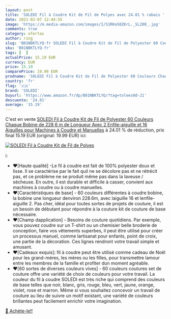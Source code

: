 ```yaml
---
layout: post
title: 'SOLEDI Fil à Coudre Kit de Fil de Polyes avec 24.01 % rabais '
date: 2021-02-07 12:44:55
image: 'https://m.media-amazon.com/images/I/51RKeS0ZKrL._SL200_.jpg'
comments: true
category: ofertas
author: ring
slug: 'B01NBKTLYQ-fr SOLEDI Fil à Coudre Kit de Fil de Polyester 60 Couleurs...'
sku: 'B01NBKTLYQ-fr'
tags: [  ]
actualPrice: 15.19 EUR
currency: EUR
price: 15.19
comparePrice: 19.99 EUR
prodname: 'SOLEDI Fil à Coudre Kit de Fil de Polyester 60 Couleurs Chaque Bobine de 228 6 m de Longueur Avec 2 Enfile-aiguille et 16 Aiguilles pour Machines à Coudre et Manuelles'
country: 'fr'
flag: '🇫🇷'
brand: 'SOLEDI'
buyurl: 'https://www.amazon.fr/dp/B01NBKTLYQ/?tag=tolees0d-21'
descuento: '24.01'
average: '15.19'
---
```


C'est en vente [SOLEDI Fil à Coudre Kit de Fil de Polyester 60 Couleurs Chaque Bobine de 228 6 m de Longueur Avec 2 Enfile-aiguille et 16 Aiguilles pour Machines à Coudre et Manuelles](https://www.amazon.fr/dp/B01NBKTLYQ/?tag=tolees0d-21)  à  24.01 % de réduction, prix final  15.19 EUR (original: 19.99 EUR) ici:

[![SOLEDI Fil à Coudre Kit de Fil de Polyes](https://m.media-amazon.com/images/I/51RKeS0ZKrL._SL200_.jpg)](https://www.amazon.fr/dp/B01NBKTLYQ/?tag=tolees0d-21)

ℹ️:

- ❤[Haute qualité] -Le fil à coudre est fait de 100% polyester doux et lisse. Il se caractérise par le fait quil ne se décolore pas et ne rétrécit pas, et ce problème ne se produit même pas dans la laveuse / sécheuse. En outre, il est durable et difficile à casser, convient aux machines à coudre ou à coudre manuelles.
- ❤[Caractéristiques de base] - 60 couleurs différentes à coudre bobine, la bobine une longueur denviron 228.6m, avec laiguille 16 et lenfile-aiguille 2. Pas cher, idéal pour toutes sortes de projets de couture, il est un besoin de débutant pour répondre à la couture kit de couture de base nécessaire.
- ❤[Champ dapplication] - Besoins de couture quotidiens. Par exemple, vous pouvez coudre sur un T-shirt ou un chemisier belle broderie de conception, faire vos vêtements superbes, il peut être utilisé pour créer un processus manuel, comme lartisanat pour enfants, point de croix, une partie de la décoration. Ces lignes rendront votre travail simple et amusant.
- ❤[Cadeaux exquis]: fil à coudre peut être utilisé comme cadeau de Noël pour les grand-mères, les mères ou les filles, pour transmettre lamour entre les membres de la famille et profiter dun moment agréable.
- ❤[60 sortes de diverses couleurs vives] - 60 couleurs coutures set de couture offre une variété de choix de couleurs pour votre travail. La couleur du fil à coudre SOLEDI est très riche qui comprend des couleurs de base telles que noir, blanc, gris, rouge, bleu, vert, jaune, orange, violet, rose et marron. Même si vous souhaitez concevoir un travail de couture au lieu de suivre un motif existant, une variété de couleurs brillantes peut facilement enrichir votre imagination.

[🛒 Achète-le!!](https://www.amazon.fr/dp/B01NBKTLYQ/?tag=tolees0d-21)
